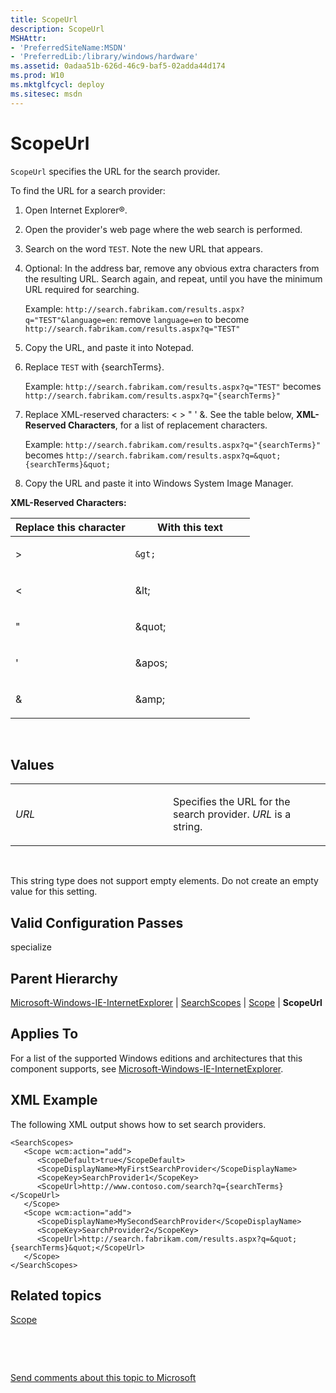 ```yaml
---
title: ScopeUrl
description: ScopeUrl
MSHAttr:
- 'PreferredSiteName:MSDN'
- 'PreferredLib:/library/windows/hardware'
ms.assetid: 0adaa51b-626d-46c9-baf5-02adda44d174
ms.prod: W10
ms.mktglfcycl: deploy
ms.sitesec: msdn
---
```


# ScopeUrl


`ScopeUrl` specifies the URL for the search provider.

To find the URL for a search provider:

1.  Open Internet Explorer®.

2.  Open the provider's web page where the web search is performed.

3.  Search on the word `TEST`. Note the new URL that appears.

4.  Optional: In the address bar, remove any obvious extra characters from the resulting URL. Search again, and repeat, until you have the minimum URL required for searching.

    Example: `http://search.fabrikam.com/results.aspx?q="TEST"&language=en`: remove `language=en` to become `http://search.fabrikam.com/results.aspx?q="TEST"`

5.  Copy the URL, and paste it into Notepad.

6.  Replace `TEST` with {searchTerms}.

    Example: `http://search.fabrikam.com/results.aspx?q="TEST"` becomes `http://search.fabrikam.com/results.aspx?q="{searchTerms}"`

7.  Replace XML-reserved characters: &lt; &gt; " ' &. See the table below, **XML-Reserved Characters**, for a list of replacement characters.

    Example: `http://search.fabrikam.com/results.aspx?q="{searchTerms}"` becomes `http://search.fabrikam.com/results.aspx?q=&quot;{searchTerms}&quot;`

8.  Copy the URL and paste it into Windows System Image Manager.

**XML-Reserved Characters:**

<table>
<colgroup>
<col width="50%" />
<col width="50%" />
</colgroup>
<thead>
<tr class="header">
<th>Replace this character</th>
<th>With this text</th>
</tr>
</thead>
<tbody>
<tr class="odd">
<td><p>&gt;</p></td>
<td><p><code>&amp;gt;</code></p></td>
</tr>
<tr class="even">
<td><p>&lt;</p></td>
<td><p>&amp;lt;</p></td>
</tr>
<tr class="odd">
<td><p>&quot;</p></td>
<td><p>&amp;quot;</p></td>
</tr>
<tr class="even">
<td><p>'</p></td>
<td><p>&amp;apos;</p></td>
</tr>
<tr class="odd">
<td><p>&amp;</p></td>
<td><p>&amp;amp;</p></td>
</tr>
</tbody>
</table>

 

## Values


<table>
<colgroup>
<col width="50%" />
<col width="50%" />
</colgroup>
<tbody>
<tr class="odd">
<td><p><em>URL</em></p></td>
<td><p>Specifies the URL for the search provider. <em>URL</em> is a string.</p></td>
</tr>
</tbody>
</table>

 

This string type does not support empty elements. Do not create an empty value for this setting.

## Valid Configuration Passes


specialize

## Parent Hierarchy


[Microsoft-Windows-IE-InternetExplorer](microsoft-windows-ie-internetexplorer.md) | [SearchScopes](microsoft-windows-ie-internetexplorersearchscopes.md) | [Scope](microsoft-windows-ie-internetexplorersearchscopesscope.md) | **ScopeUrl**

## Applies To


For a list of the supported Windows editions and architectures that this component supports, see [Microsoft-Windows-IE-InternetExplorer](microsoft-windows-ie-internetexplorer.md).

## XML Example


The following XML output shows how to set search providers.

``` syntax
<SearchScopes>
   <Scope wcm:action="add">
      <ScopeDefault>true</ScopeDefault>
      <ScopeDisplayName>MyFirstSearchProvider</ScopeDisplayName>
      <ScopeKey>SearchProvider1</ScopeKey>
      <ScopeUrl>http://www.contoso.com/search?q={searchTerms}</ScopeUrl>
   </Scope>
   <Scope wcm:action="add">
      <ScopeDisplayName>MySecondSearchProvider</ScopeDisplayName>
      <ScopeKey>SearchProvider2</ScopeKey>
      <ScopeUrl>http://search.fabrikam.com/results.aspx?q=&quot;{searchTerms}&quot;</ScopeUrl>
   </Scope>
</SearchScopes>
```

## Related topics


[Scope](microsoft-windows-ie-internetexplorersearchscopesscope.md)

 

 

[Send comments about this topic to Microsoft](mailto:wsddocfb@microsoft.com?subject=Documentation%20feedback%20%5Bp_unattend\p_unattend%5D:%20ScopeUrl%20%20RELEASE:%20%2810/3/2016%29&body=%0A%0APRIVACY%20STATEMENT%0A%0AWe%20use%20your%20feedback%20to%20improve%20the%20documentation.%20We%20don't%20use%20your%20email%20address%20for%20any%20other%20purpose,%20and%20we'll%20remove%20your%20email%20address%20from%20our%20system%20after%20the%20issue%20that%20you're%20reporting%20is%20fixed.%20While%20we're%20working%20to%20fix%20this%20issue,%20we%20might%20send%20you%20an%20email%20message%20to%20ask%20for%20more%20info.%20Later,%20we%20might%20also%20send%20you%20an%20email%20message%20to%20let%20you%20know%20that%20we've%20addressed%20your%20feedback.%0A%0AFor%20more%20info%20about%20Microsoft's%20privacy%20policy,%20see%20http://privacy.microsoft.com/default.aspx. "Send comments about this topic to Microsoft")





